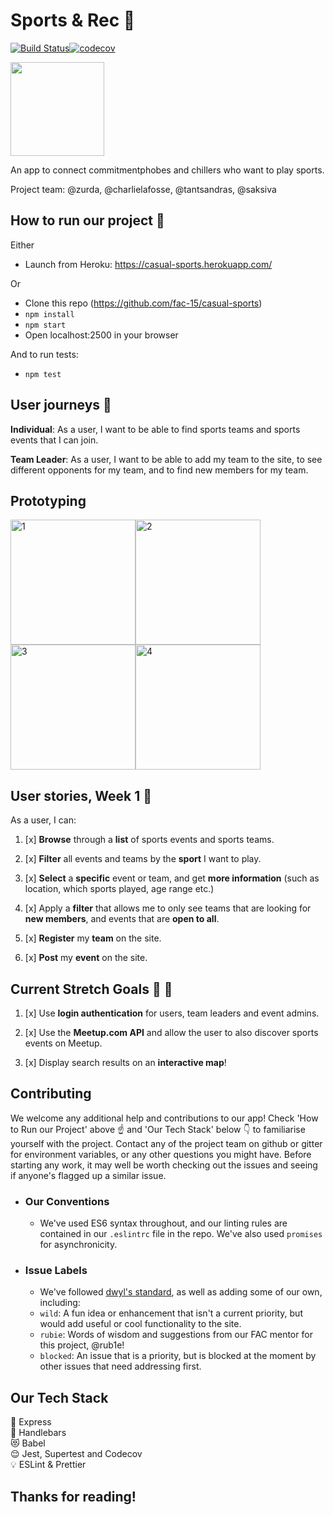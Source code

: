 # Sports & Rec :runner:

[![Build Status](https://travis-ci.com/fac-15/casual-sports.svg?branch=staging)](https://travis-ci.com/fac-15/casual-sports)[![codecov](https://codecov.io/gh/fac-15/casual-sports/branch/staging/graph/badge.svg)](https://codecov.io/gh/fac-15/casual-sports)

<img src="https://media.giphy.com/media/t58dlbfM3LabS/giphy.gif" style=" width: 150px; ">

An app to connect commitmentphobes and chillers who want to play sports.

Project team: @zurda, @charlielafosse, @tantsandras, @saksiva

## How to run our project :tada:

Either

- Launch from Heroku: https://casual-sports.herokuapp.com/

Or

- Clone this repo (https://github.com/fac-15/casual-sports)
- `npm install`
- `npm start`
- Open localhost:2500 in your browser

And to run tests:

- `npm test`

## User journeys :information_desk_person:

**Individual**: As a user, I want to be able to find sports teams and sports events that I can join.

**Team Leader**: As a user, I want to be able to add my team to the site, to see different opponents for my team, and to find new members for my team.

## Prototyping

<img width="200" alt="1" src="https://user-images.githubusercontent.com/16784959/51672526-9a573100-1fc3-11e9-9996-e443695298f4.png"><img width="200" alt="2" src="https://user-images.githubusercontent.com/16784959/51672530-9cb98b00-1fc3-11e9-943d-91b810a51dee.png"><img width="200" alt="3" src="https://user-images.githubusercontent.com/16784959/51672540-9e834e80-1fc3-11e9-8398-3269026b9ee9.png"><img width="200" alt="4" src="https://user-images.githubusercontent.com/16784959/51672543-a17e3f00-1fc3-11e9-9fa6-c048f4045567.png">

## User stories, Week 1 :full_moon_with_face:

As a user, I can:

1. [x] **Browse** through a **list** of sports events and sports teams.

2. [x] **Filter** all events and teams by the **sport** I want to play.

3. [x] **Select** a **specific** event or team, and get **more information** (such as location, which sports played, age range etc.)

4. [x] Apply a **filter** that allows me to only see teams that are looking for **new members**, and events that are **open to all**.

5. [x] **Register** my **team** on the site.

6. [x] **Post** my **event** on the site.

## Current Stretch Goals :100: :grimacing:

1. [x] Use **login authentication** for users, team leaders and event admins.

2. [x] Use the **Meetup.com API** and allow the user to also discover sports events on Meetup.

3. [x] Display search results on an **interactive map**!

## Contributing

We welcome any additional help and contributions to our app! Check 'How to Run our Project' above :point_up: and 'Our Tech Stack' below :point_down: to familiarise yourself with the project. Contact any of the project team on github or gitter for environment variables, or any other questions you might have. Before starting any work, it may well be worth checking out the issues and seeing if anyone's flagged up a similar issue.

- ### Our Conventions
  - We've used ES6 syntax throughout, and our linting rules are contained in our `.eslintrc` file in the repo. We've also used `promises` for asynchronicity.
- ### Issue Labels
  - We've followed [dwyl's standard](https://github.com/dwyl/labels), as well as adding some of our own, including:
  - `wild`: A fun idea or enhancement that isn't a current priority, but would add useful or cool functionality to the site.
  - `rubie`: Words of wisdom and suggestions from our FAC mentor for this project, @rub1e!
  - `blocked`: An issue that is a priority, but is blocked at the moment by other issues that need addressing first.

## Our Tech Stack

:train: Express\
:man: Handlebars\
:heart_eyes_cat: Babel\
:relieved: Jest, Supertest and Codecov\
:bulb: ESLint & Prettier

## Thanks for reading!
